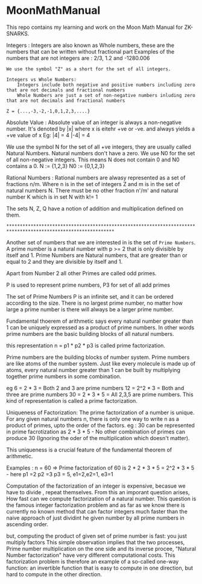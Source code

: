 # MoonMathManual
This repo contains my learning and work on the Moon Math Manual for ZK-SNARKS.


Integers :
    Integers are also known as Whole numbers, these are the numbers that can be written without fractional part
    Examples of the numbers that are not integers are : 2/3, 1.2 and -1280.006

    We use the symbol "Z" as a short for the set of all integers.

    Integers vs Whole Numbers:
        Integers include both negative and positive numbers including zero that are not decimals and fractional numbers
        Whole Numbers are just a set of non-negative numbers inluding zero that are not decimals and fractional numbers
    
    Z = {...,-3,-2,-1,0,1,2,3,....}

Absolute Value : Absolute value of an integer is always a non-negative number. It's denoted by |x| where x is eitehr +ve or -ve. and always yields a +ve value of x 
    Eg: |4| = 4
        |-4| = 4

We use the symbol N for the set of all +ve integers, they are usually called Natural Numbers.
Natural numbers don't have a zero.
We use N0 for the set of all non-negative integers. This means N does not contain 0 and N0 contains a 0.
    N := {1,2,3}
    N0 := {0,1,2,3}

Rational Numbers : Rational numbers are alwasy represented as a set of fractions n/m.
                    Where n is in the set of integers Z and m is in the set of natural numbers N.
                    There must be no other fraction n'/m' and natural number K which is in set N with k!= 1

The sets N, Z, Q have a notion of addition and multiplication defined on them.

`**************************************************************************************************************`

Another set of numbers that we are interested in is the set of `Prime Numbers`.
A prime number is a natural number with p >= 2 that is only divisible by itself and 1.
Prime Numbers are Natural numbers, that are greater than or equal to 2 and they are divisible by itself and 1.

Apart from Number 2 all other Primes are called odd primes. 

P is used to represent prime numbers, P3 for set of all add primes

The set of Prime Numbers P is an infinite set, and it can be ordered according to the size.
There is no largest prime number, no matter how large a prime number is there will always be a larger prime number.

Fundamental thoerem of arithmetic says every natural number greater than 1 can be uniquely expressed as a product of prime numbers. In other words prime numbers are the basic building blocks of all natural numbers.

this representation n = p1 * p2 * p3 is called prime factorization.

Prime numbers are the building blocks of number system. Prime numbers are like atoms of the number system.
Just like every molecule is made up of atoms, every natural number greater than 1 can be built by multiplying together prime numbers in some combination.

eg 6 = 2 * 3  = Both 2 and 3 are prime numbers
12 = 2^2 * 3 = Both  and three are prime numbers
30 = 2 * 3 * 5 = All 2,3,5 are prime numbers.
This kind of representation is called a prime factorization.

Uniqueness of Factorization:
The prime factorization of a number is unique. For any given natural numbers n, there is only one way to write n
as a product of primes, upto the order of the factors.
eg : 30 can be represented in prime facrotization as 2 * 3 * 5 - No other combination of primes can produce 30 (Ignoring the oder of the multiplication which doesn't matter).

This uniqueness is a crucial feature of the fundamental theorem of arithmetic.

Examples : n = 60 => Prime factorization of 60 is 2 * 2 * 3 * 5 = 2^2 * 3 * 5 - here p1 =2 p2 =3 p3 = 5, e1=2,e2=1, e3=1

Computation of the factorization of an integer  is expensive, becasue we have to divide , repeat themselves. From this an imporant question arises, How fast can we compute factorization of a natural number.
This question is the famous integer factorization problem and as far  as we know there is currently no known method that can factor integers much faster than the naive approach of just dividint he given number by all prime numbers in ascending order.

but, computing the product of given set of prime number is fast: you just multiply factors
This simple observation implies that the two processes,
Prime number multiplication on the one side and its inverse procee, "Natural Number factorization" have very different computational costs.
This factorization problem is therefore an example of a so-called one-way function:
an invertible function that is easy to compute in one direction, but hard to compute in the other 
direction.





